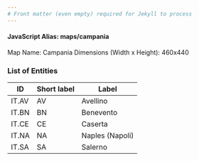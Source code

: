 ```yaml
---
# Front matter (even empty) required for Jekyll to process
---
```


#### JavaScript Alias: maps/campania

Map Name: Campania
Dimensions (Width x Height): 460x440





### List of Entities

ID | Short label | Label
---|---|---|
IT.AV|AV|Avellino
IT.BN|BN|Benevento
IT.CE|CE|Caserta
IT.NA|NA|Naples (Napoli)
IT.SA|SA|Salerno

